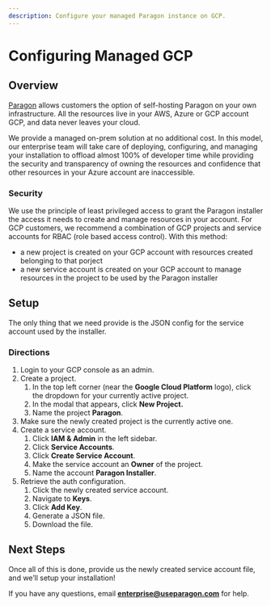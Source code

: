 ```yaml
---
description: Configure your managed Paragon instance on GCP.
---
```


# Configuring Managed GCP

## Overview

[Paragon](https://www.useparagon.com/) allows customers the option of self-hosting Paragon on your own infrastructure. All the resources live in your AWS, Azure or GCP account GCP, and data never leaves your cloud.

We provide a managed on-prem solution at no additional cost. In this model, our enterprise team will take care of deploying, configuring, and managing your installation to offload almost 100% of developer time while providing the security and transparency of owning the resources and confidence that other resources in your Azure account are inaccessible.

### Security

We use the principle of least privileged access to grant the Paragon installer the access it needs to create and manage resources in your account. For GCP customers, we recommend a combination of GCP projects and service accounts for RBAC (role based access control). With this method:

* a new project is created on your GCP account with resources created belonging to that porject
* a new service account is created on your GCP account to manage resources in the project to be used by the Paragon installer

## Setup

The only thing that we need provide is the JSON config for the service account used by the installer.

### Directions

1. Login to your GCP console as an admin.
2. Create a project.
   1. In the top left corner (near the **Google Cloud Platform** logo), click the dropdown for your currently active project.
   2. In the modal that appears, click **New Project.**
   3. Name the project **Paragon**.
3. Make sure the newly created project is the currently active one.
4. Create a service account.
   1. Click **IAM & Admin** in the left sidebar.
   2. Click **Service Accounts**.
   3. Click **Create Service Account**.
   4. Make the service account an **Owner** of the project.
   5. Name the account **Paragon Installer**.
5. Retrieve the auth configuration.
   1. Click the newly created service account.
   2. Navigate to **Keys**.
   3. Click **Add Key**.
   4. Generate a JSON file.
   5. Download the file.

## Next Steps

Once all of this is done, provide us the newly created service account file, and we’ll setup your installation!

If you have any questions, email [**enterprise@useparagon.com**](mailto:enterprise@useparagon.com) for help.
